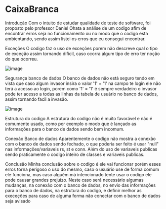 # CaixaBranca
Introdução
  Com o intuito de estudar qualidade de teste de software, foi proposto pelo professor
  Daniel Ohata a análise de um codigo afim de encontrar erros seja no funcionamento
  ou no modo que o codigo esta ambientando, sendo assim listei os erros que eu
  consegui encontrar.

Exceções
  O codigo faz o uso de exceções porem não descreve qual o tipo de exceção assim
  tornando dificil, caso ocorra algum tipo de erro ter noção do que ocorreu.
  
  ![image](https://github.com/GabrielSichoski/CaixaBranca/assets/104863390/b240ee9c-0803-4d5a-9b71-7babbe853a10)

Segurança banco de dados
  O banco de dados não está seguro tendo em vista que caso algum invasor insira
  o valor '1' = '1' na campo te login ele não terá a acesso ao login, porem
  como '1' = '1' é sempre verdadeiro o invasor pode ter acesso a todas as linhas
  da tabela de usuário no banco de dados, assim tornando facil a invasão.
  
  ![image](https://github.com/GabrielSichoski/CaixaBranca/assets/104863390/35388633-b07e-4d48-a6a1-0af1e5e4864e)
  
Estrutura do codigo
  A estrutura do codigo não é muito favorável e não é comumente usado, como por 
  exemplo o modo que é lançado as informações para o banco de dados sendo bem incomum.

Conexão Banco de dados
  Aparentemente o codigo não mostra a conexão com o banco de dados sendo fechado,
  o que poderia ser feito é usar "null" nas informações/variaveis rs, st e conn. Além
  do uso de variaveis publicas sendo praticamente o codigo inteiro de classes e variaveis publicas.

Conclusão
  Minha conclusão sobre o codigo é ele vai funcionar porém esses erros torna perigoso
  o uso do mesmo, caso o usuário use de forma comum ele funciona, mas caso alguém
  má intencionado tente usar o codigo ele pode causar grandes prejuízo. Neste caso 
  será necessário algumas mudanças, na conexão com o banco de dados, no envio das informações
  para o banco de dados, na estrutura do codigo, e definir melhor as execeções para caso
  de alguma forma não conectar com o banco de dados seja avisado

